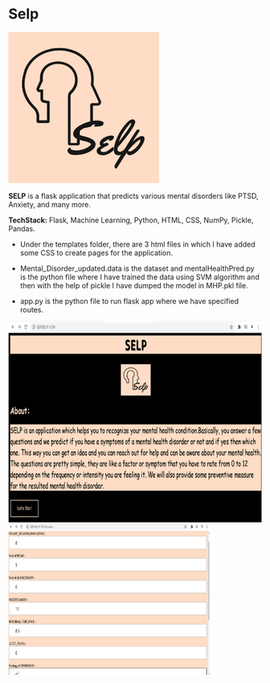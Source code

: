 # Selp
<img src="https://github.com/vanshu25/Selp/blob/master/images/portfolio-3.jpg" width="300" height="300" />

__SELP__ is a flask application that predicts various mental disorders like PTSD, Anxiety, and many more.

__TechStack:__ Flask, Machine Learning, Python, HTML, CSS, NumPy, Pickle, Pandas.


* Under the templates folder, there are 3 html files in which I have added some CSS to create pages for the application.

* Mental_Disorder_updated.data is the dataset and mentalHealthPred.py is the python file where I have trained the data using SVM algorithm and then with the help of pickle I have dumped the model in MHP.pkl file.

* app.py is the python file to run flask app where we have specified routes.

<img src="https://github.com/vanshu25/Selp/blob/master/images/Screenshot%20(454).png" width="600" height="400" />

<img src="https://github.com/vanshu25/Selp/blob/master/images/Screenshot%20(451).png" width="400" height="300" />




